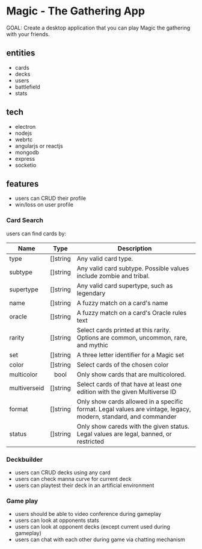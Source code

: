 # Magic - The Gathering App

GOAL: Create a desktop application that you can play Magic the gathering with your friends.

## entities

- cards
- decks
- users
- battlefield
- stats

## tech

- electron
- nodejs
- webrtc
- angularjs or reactjs
- mongodb
- express
- socketio

## features


- users can CRUD their profile
- win/loss on user profile

### Card Search

users can find cards by:

| Name        | Type           | Description  |
| ------------- |:-------------:| ----- |
| type      | []string | Any valid card type. |
| subtype      | []string      |   Any valid card subtype. Possible values include zombie and tribal. |
| supertype | []string      |    Any valid card supertype, such as legendary |
| name | []string | A fuzzy match on a card's name |
| oracle | []string | A fuzzy match on a card's Oracle rules text |
| rarity | []string | Select cards printed at this rarity. Options are common, uncommon, rare, and mythic |
| set | []string | A three letter identifier for a Magic set |
| color | []string | Select cards of the chosen color |
| multicolor | bool | Only show cards that are multicolored. |
| multiverseid | []string | Select cards of that have at least one edition with the given Multiverse ID |
| format | []string | Only show cards allowed in a specific format. Legal values are vintage, legacy, modern, standard, and commander |
| status | []string | Only show careds with the given status. Legal values are legal, banned, or restricted |


### Deckbuilder

- users can CRUD decks using any card
- users can check manna curve for current deck
- users can playtest their deck in an artificial environment

### Game play

- users should be able to video conference during gameplay
- users can look at opponents stats
- users can look at opponent decks (except current used during gameplay)
- users can chat with each other during game via chatting mechanism
